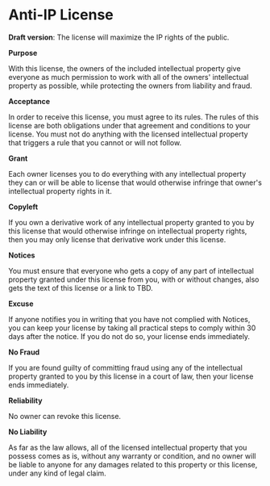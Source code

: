# Anti-IP License
**Draft version**:  The license will maximize the IP rights of the public.

**Purpose**

With this license, the owners of the included intellectual property give everyone as much permission to work with all of the owners' intellectual property as possible, while protecting the owners from liability and fraud.

**Acceptance**

In order to receive this license, you must agree to its rules. The rules of this license are both obligations under that agreement and conditions to your license. You must not do anything with the licensed intellectual property that triggers a rule that you cannot or will not follow.

**Grant**

Each owner licenses you to do everything with any intellectual property they can or will be able to license that would otherwise infringe that owner's intellectual property rights in it.

**Copyleft**

If you own a derivative work of any intellectual property granted to you by this license that would otherwise infringe on intellectual property rights, then you may only license that derivative work under this license.

**Notices**

You must ensure that everyone who gets a copy of any part of intellectual property granted under this license from you, with or without changes, also gets the text of this license or a link to TBD.

**Excuse**

If anyone notifies you in writing that you have not complied with Notices, you can keep your license by taking all practical steps to comply within 30 days after the notice. If you do not do so, your license ends immediately.

**No Fraud**

If you are found guilty of committing fraud using any of the intellectual property granted to you by this license in a court of law, then your license ends immediately.

**Reliability**

No owner can revoke this license.

**No Liability**

As far as the law allows, all of the licensed intellectual property that you possess comes as is, without any warranty or condition, and no owner will be liable to anyone for any damages related to this property or this license, under any kind of legal claim.
